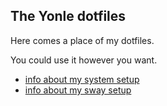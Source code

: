 The Yonle dotfiles
------------------

Here comes a place of my dotfiles.

You could use it however you want.

- [info about my system setup](doc/system.md)
- [info about my sway setup](doc/sway.md)

